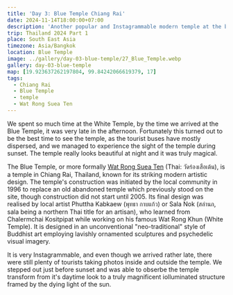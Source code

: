 ```yaml
---
title: 'Day 3: Blue Temple Chiang Rai'
date: 2024-11-14T18:00:00+07:00
description: 'Another popular and Instagrammable modern temple at the best time of day - during sunset.'
trip: Thailand 2024 Part 1
place: South East Asia
timezone: Asia/Bangkok
location: Blue Temple
image: ../gallery/day-03-blue-temple/27_Blue_Temple.webp
gallery: day-03-blue-temple
map: [19.923637262197804, 99.84242066619379, 17]
tags:
  - Chiang Rai
  - Blue Temple
  - temple
  - Wat Rong Suea Ten
---
```


We spent so much time at the White Temple, by the time we arrived at the Blue Temple, it was very late in the afternoon. Fortunately this turned out to be the best time to see the temple, as the tourist buses have mostly dispersed, and we managed to experience the sight of the temple during sunset. The temple really looks beautiful at night and it was truly magical.

The Blue Temple, or more formally [Wat Rong Suea Ten](https://www.tourismthailand.org/Attraction/wat-rong-suea-ten) (Thai: วัดร่องเสือเต้น), is a temple in Chiang Rai, Thailand, known for its striking modern artistic design. The temple's construction was initiated by the local community in 1996 to replace an old abandoned temple which previously stood on the site, though construction did not start until 2005. Its final design was realised by local artist Phuttha Kabkaew (พุทธา กาบแก้ว) or Sala Nok (สล่านก, sala being a northern Thai title for an artisan), who learned from Chalermchai Kositpipat while working on his famous Wat Rong Khun (White Temple). It is designed in an unconventional "neo-traditional" style of Buddhist art employing lavishly ornamented sculptures and psychedelic visual imagery.

It is very Instagrammable, and even though we arrived rather late, there were still plenty of tourists taking photos inside and outside the temple. We stepped out just before sunset and was able to obserbe the temple transform from it's daytime look to a truly magnificent iolluminated structure framed by the dying light of the sun.
